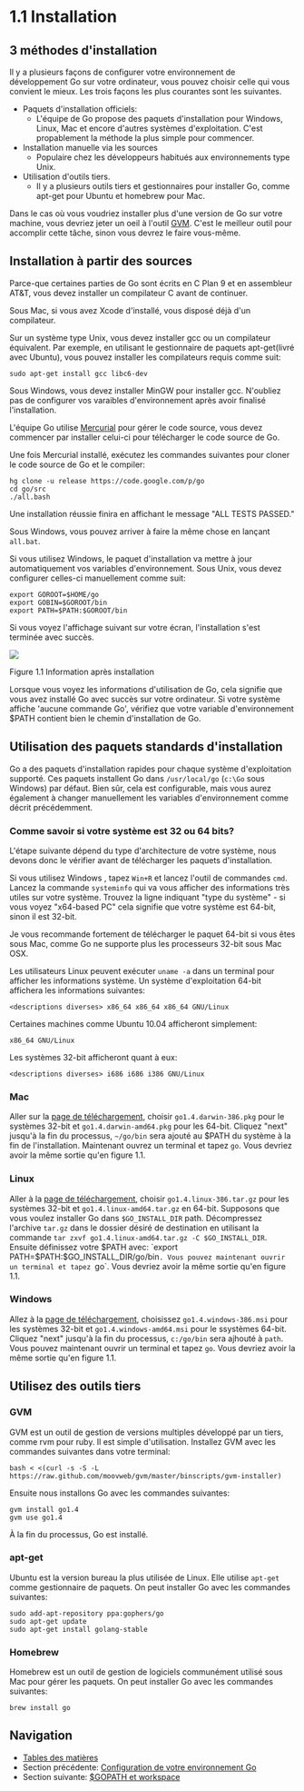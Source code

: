 # 1.1 Installation

## 3 méthodes d'installation

Il y a plusieurs façons de configurer votre environnement de développement Go sur votre ordinateur, vous pouvez choisir celle qui vous convient le mieux. Les trois façons les plus courantes sont les suivantes.

* Paquets d'installation officiels:
  * L'équipe de Go propose des paquets d'installation pour Windows, Linux, Mac et encore d'autres systèmes d'exploitation. C'est propablement la méthode la plus simple pour commencer.
* Installation manuelle via les sources
  * Populaire chez les développeurs habitués aux environnements type Unix.
* Utilisation d'outils tiers.
  * Il y a plusieurs outils tiers et gestionnaires pour installer Go, comme apt-get pour Ubuntu et homebrew pour Mac.

Dans le cas où vous voudriez installer plus d'une version de Go sur votre machine, vous devriez jeter un oeil à l'outil [GVM](https://github.com/moovweb/gvm). C'est le meilleur outil pour accomplir cette tâche, sinon vous devrez le faire vous-même.

## Installation à partir des sources

Parce-que certaines parties de Go sont écrits en C Plan 9 et en assembleur AT\&T, vous devez installer un compilateur C avant de continuer.

Sous Mac, si vous avez Xcode d'installé, vous disposé déjà d'un compilateur.

Sur un système type Unix, vous devez installer gcc ou un compilateur équivalent. Par exemple, en utilisant le gestionnaire de paquets apt-get(livré avec Ubuntu), vous pouvez installer les compilateurs requis comme suit:

`sudo apt-get install gcc libc6-dev`

Sous Windows, vous devez installer MinGW pour installer gcc. N'oubliez pas de configurer vos varaibles d'environnement après avoir finalisé l'installation.

L'équipe Go utilise [Mercurial](http://mercurial.selenic.com/downloads/) pour gérer le code source, vous devez commencer par installer celui-ci pour télécharger le code source de Go.

Une fois Mercurial installé, exécutez les commandes suivantes pour cloner le code source de Go et le compiler:

```
hg clone -u release https://code.google.com/p/go
cd go/src
./all.bash
```

Une installation réussie finira en affichant le message "ALL TESTS PASSED."

Sous Windows, vous pouvez arriver à faire la même chose en lançant `all.bat`.

Si vous utilisez Windows, le paquet d'installation va mettre à jour automatiquement vos variables d'environnement. Sous Unix, vous devez configurer celles-ci manuellement comme suit:

```
export GOROOT=$HOME/go
export GOBIN=$GOROOT/bin
export PATH=$PATH:$GOROOT/bin
```

Si vous voyez l'affichage suivant sur votre écran, l'installation s'est terminée avec succès.

![](images/1.1.mac.png)

Figure 1.1 Information après installation

Lorsque vous voyez les informations d'utilisation de Go, cela signifie que vous avez installé Go avec succès sur votre ordinateur. Si votre système affiche 'aucune commande Go', vérifiez que votre variable d'environnement $PATH contient bien le chemin d'installation de Go.

## Utilisation des paquets standards d'installation

Go a des paquets d'installation rapides pour chaque système d'exploitation supporté. Ces paquets installent Go dans `/usr/local/go` (`c:\Go` sous Windows) par défaut. Bien sûr, cela est configurable, mais vous aurez également à changer manuellement les variables d'environnement comme décrit précédemment.

### Comme savoir si votre système est 32 ou 64 bits?

L'étape suivante dépend du type d'architecture de votre système, nous devons donc le vérifier avant de télécharger les paquets d'installation.

Si vous utilisez Windows , tapez `Win+R` et lancez l'outil de commandes `cmd`. Lancez la commande `systeminfo` qui va vous afficher des informations très utiles sur votre système. Trouvez la ligne indiquant "type du système" - si vous voyez "x64-based PC" cela signifie que votre système est 64-bit, sinon il est 32-bit.

Je vous recommande fortement de télécharger le paquet 64-bit si vous êtes sous Mac, comme Go ne supporte plus les processeurs 32-bit sous Mac OSX.

Les utilisateurs Linux peuvent exécuter `uname -a` dans un terminal pour afficher les informations système. Un système d'exploitation 64-bit affichera les informations suivantes:

```
<descriptions diverses> x86_64 x86_64 x86_64 GNU/Linux
```

Certaines machines comme Ubuntu 10.04 afficheront simplement:

```
x86_64 GNU/Linux
```

Les systèmes 32-bit afficheront quant à eux:

```
<descriptions diverses> i686 i686 i386 GNU/Linux
```

### Mac

Aller sur la [page de téléchargement](http://golang.org/dl/), choisir `go1.4.darwin-386.pkg` pour le systèmes 32-bit et `go1.4.darwin-amd64.pkg` pour les 64-bit. Cliquez "next" jusqu'à la fin du processus, `~/go/bin` sera ajouté au $PATH du système à la fin de l'installation. Maintenant ouvrez un terminal et tapez `go`. Vous devriez avoir la même sortie qu'en figure 1.1.

### Linux

Aller à la [page de téléchargement](http://golang.org/dl/), choisir `go1.4.linux-386.tar.gz` pour les systèmes 32-bit et `go1.4.linux-amd64.tar.gz` en 64-bit. Supposons que vous voulez installer Go dans `$GO_INSTALL_DIR` path. Décompressez l'archive `tar.gz` dans le dossier désiré de destination en utilisant la commande `tar zxvf go1.4.linux-amd64.tar.gz -C $GO_INSTALL_DIR`. Ensuite définissez votre $PATH avec: `export PATH=$PATH:$GO_INSTALL_DIR/go/bin`. Vous pouvez maintenant ouvrir un terminal et tapez `go`. Vous devriez avoir la même sortie qu'en figure 1.1.

### Windows

Allez à la [page de téléchargement](http://golang.org/dl/), choisissez `go1.4.windows-386.msi` pour les systèmes 32-bit et `go1.4.windows-amd64.msi` pour le ssystèmes 64-bit. Cliquez "next" jusqu'à la fin du processus, `c:/go/bin` sera ajhouté à `path`. Vous pouvez maintenant ouvrir un terminal et tapez `go`. Vous devriez avoir la même sortie qu'en figure 1.1.

## Utilisez des outils tiers

### GVM

GVM est un outil de gestion de versions multiples développé par un tiers, comme rvm pour ruby. Il est simple d'utilisation. Installez GVM avec les commandes suivantes dans votre terminal:

```
bash < <(curl -s -S -L https://raw.github.com/moovweb/gvm/master/binscripts/gvm-installer)
```

Ensuite nous installons Go avec les commandes suivantes:

```
gvm install go1.4
gvm use go1.4
```

À la fin du processus, Go est installé.

### apt-get

Ubuntu est la version bureau la plus utilisée de Linux. Elle utilise `apt-get` comme gestionnaire de paquets. On peut installer Go avec les commandes suivantes:

```
sudo add-apt-repository ppa:gophers/go
sudo apt-get update
sudo apt-get install golang-stable
```

### Homebrew

Homebrew est un outil de gestion de logiciels communément utilisé sous Mac pour gérer les paquets. On peut installer Go avec les commandes suivantes:

```
brew install go
```

## Navigation

* [Tables des matières](preface.md)
* Section précédente: [Configuration de votre environnement Go](01.0.md)
* Section suivante: [$GOPATH et workspace](01.2.md)
